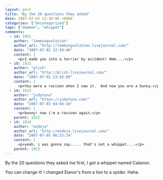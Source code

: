 ```yaml
---
layout: post
title: "By the 20 questions they asked"
date: 2007-07-02 22:30:00 +0000
categories: ["Uncategorized"]
tags: ["daemon", "whippet"]
comments:
  - id: 1921
    author: "lemmingsolution"
    author_url: "http://lemmingsolution.livejournal.com/"
    date: "2007-07-02 22:50:46"
    content: |
      <p>I made you into a terrier by accident! Hmm....</p>
  - id: 1922
    author: "plish"
    author_url: "http://plish.livejournal.com/"
    date: "2007-07-02 23:50:00"
    content: |
      <p>You were a raccoon when I saw it.  And now you are a bunny.</p>
  - id: 1923
    author: "judytuna"
    author_url: "https://judytuna.com/"
    date: "2007-07-03 04:04:16"
    content: |
      <p>bunny! now i'm a raccoon again.</p>
    parent: 1922
  - id: 1924
    author: "andeja"
    author_url: "http://andeja.livejournal.com/"
    date: "2007-07-05 06:33:34"
    content: |
      <p>yeah, i was gonna say..... that's not a whippet....</p>
    parent: 1923
---
```


By the 20 questions they asked me first, I got a whippet named Calanon. 

You can change it! I changed Elanor's from a lion to a spider. Haha.